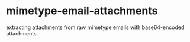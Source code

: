 # mimetype-email-attachments
extracting attachments from raw mimetype emails with base64-encoded attachments 
